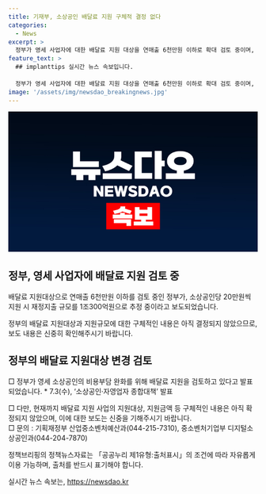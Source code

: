 ```yaml
---
title: 기재부, 소상공인 배달료 지원 구체적 결정 없다
categories:
  - News
excerpt: >
  정부가 영세 사업자에 대한 배달료 지원 대상을 연매출 6천만원 이하로 확대 검토 중이며, 소상공인당 20만원씩 지원 시 재정지출은 1조300억원으로 예상됩니다. 결정된 내용은 아니지만, 이 같은 지원으로 영세 소상공인의 부담 완화가 기대됩니다. 기사 출처: 정책브리핑 (www.korea.kr)
feature_text: >
  ## implanttips 실시간 뉴스 속보입니다.

  정부가 영세 사업자에 대한 배달료 지원 대상을 연매출 6천만원 이하로 확대 검토 중이며, 소상공인당 20만원씩 지원 시 재정지출은 1조300억원으로 예상됩니다. 결정된 내용은 아니지만, 이 같은 지원으로 영세 소상공인의 부담 완화가 기대됩니다. 기사 출처: 정책브리핑 (www.korea.kr)
image: '/assets/img/newsdao_breakingnews.jpg'
---
```


<p><img src="/assets/img/newsdao_breakingnews.jpg" alt="implanttips 속보" /></p>

<h2 data-ke-size="size26">정부, 영세 사업자에 배달료 지원 검토 중</h2>

<p>배달료 지원대상으로 연매출 6천만원 이하를 검토 중인 정부가, 소상공인당 20만원씩 지원 시 재정지출 규모를 1조300억원으로 추정 중이라고 보도되었습니다.</p>

<p data-ke-size="size16">정부의 배달료 지원대상과 지원규모에 대한 구체적인 내용은 아직 결정되지 않았으므로, 보도 내용은 신중히 확인해주시기 바랍니다.</p>

<h2 data-ke-size="size26">정부의 배달료 지원대상 변경 검토</h2>

<p>□ 정부가 영세 소상공인의 비용부담 완화를 위해 배달료 지원을 검토하고 있다고 발표되었습니다.
* 7.3(수), ‘소상공인·자영업자 종합대책’ 발표</p>

<p>□ 다만, 현재까지 배달료 지원 사업의 지원대상, 지원금액 등 구체적인 내용은 아직 확정되지 않았으며, 이에 대한 보도는 신중을 기해주시기 바랍니다.<br />
□ 문의 : 기획재정부 산업중소벤처예산과(044-215-7310), 중소벤처기업부 디지털소상공인과(044-204-7870)</p>

<p data-ke-size="size16">정책브리핑의 정책뉴스자료는 「공공누리 제1유형:출처표시」의 조건에 따라 자유롭게 이용 가능하며, 출처를 반드시 표기해야 합니다.</p>
실시간 뉴스 속보는, <a href="https://newsdao.kr" rel="dofollow">https://newsdao.kr</a>


